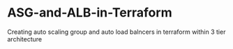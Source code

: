 # ASG-and-ALB-in-Terraform
Creating auto scaling group and auto load balncers in terraform within 3 tier architecture
